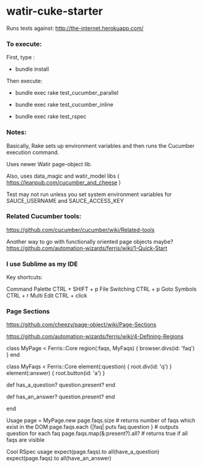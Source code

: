 # watir-cuke-starter

Runs tests against: http://the-internet.herokuapp.com/

### To execute:

First, type :  

- bundle install

Then execute:

- bundle exec rake test_cucumber_parallel

- bundle exec rake test_cucumber_inline

- bundle exec rake test_rspec


### Notes:

Basically, Rake sets up environment variables and then runs the Cucumber execution command.

Uses newer Watir page-object lib.

Also, uses data_magic and watir_model libs ( https://leanpub.com/cucumber_and_cheese )

Test may not run unless you set system environment variables for SAUCE_USERNAME and SAUCE_ACCESS_KEY


### Related Cucumber tools:

https://github.com/cucumber/cucumber/wiki/Related-tools

Another way to go with functionally oriented page objects maybe?
https://github.com/automation-wizards/ferris/wiki/1-Quick-Start


### I use Sublime as my IDE

Key shortcuts:

Command Palette CTRL + SHIFT + p
File Switching CTRL + p
Goto Symbols CTRL + r
Multi Edit CTRL + click


###  Page Sections

https://github.com/cheezy/page-object/wiki/Page-Sections

https://github.com/automation-wizards/ferris/wiki/4-Defining-Regions

class MyPage < Ferris::Core
  region(:faqs, MyFaqs) { browser.divs(id: 'faq') }
end

class MyFaqs < Ferris::Core
  element(:question) { root.div(id: 'q') }
  element(:answer) { root.button(id: 'a') }

  def has_a_question?
    question.present?
  end

  def has_an_answer?
    question.present?
  end

end

Usage
page = MyPage.new
page.faqs.size                            # returns number of faqs which exist in the DOM
page.faqs.each {|faq| puts faq.question } # outputs question for each faq
page.faqs.map(&:present?).all?            # returns true if all faqs are visible

Cool RSpec usage
expect(page.faqs).to all(have_a_question)
expect(page.faqs).to all(have_an_answer)

